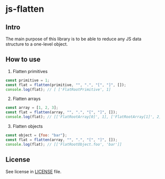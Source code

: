 # js-flatten
## Intro
The main purpose of this library is to be able to reduce any JS data structure to a one-level object.

## How to use
1. Flatten primitives
```js
const primitive = 1;
const flat = flatten(primitive, "", ".", "[", "]", []);
console.log(flat); // [ ['FlatRootPrimitive', 1] 
```

2. Flatten arrays
```js
const array = [1, 2, 3];
const flat = flatten(array, "", ".", "[", "]", []);
console.log(flat); // [['FlatRootArray[0]', 1], ['FlatRootArray[1]', 2], ['FlatRootArray[2]', 3]]  
```

3. Flatten objects
```js
const object = {foo: "bar"};
const flat = flatten(array, "", ".", "[", "]", []);
console.log(flat); // [['FlatRootObject.foo', 'bar']]
```

## License
See license in [LICENSE](./LICENSE) file.
